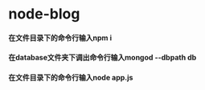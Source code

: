 # node-blog
#### 在文件目录下的命令行输入npm i <br>
#### 在database文件夹下调出命令行输入mongod --dbpath db <br>
#### 在文件目录下的命令行输入node app.js <br>
